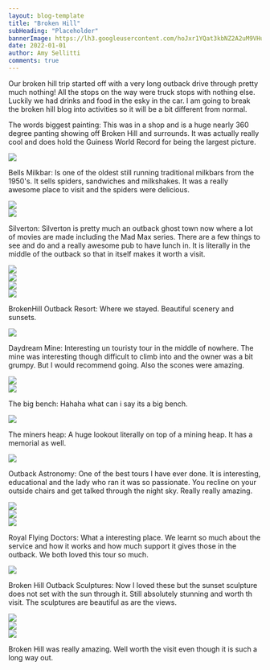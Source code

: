 ```yaml
---
layout: blog-template
title: "Broken Hill"
subHeading: "Placeholder"
bannerImage: https://lh3.googleusercontent.com/hoJxr1YQat3kbNZ2A2uM9VHuhLALYibPJNsBoKVakOccID7xXqVhjpFdiuivL8pARHa-CN7ZOSioah5AI3mB3MZ8aK-lSHnp-wFj5SES3ghVOmW7uvWhsLVQI7JDn1YZguROeoNZiL8=w2400
date: 2022-01-01
author: Amy Sellitti
comments: true
---
```


Our broken hill trip started off with a very long outback drive through pretty much nothing! All the stops on the way were truck stops with nothing else. Luckily we had drinks and food in the esky in the car. I am going to break the broken hill blog into activities so it will be a bit different from normal.

The words biggest painting:
This was in a shop and is a huge nearly 360 degree panting showing off Broken Hill and surrounds. It was actually really cool and does hold the Guiness World Record for being the largest picture.
<div class="center-image"><img src="https://lh3.googleusercontent.com/gL83EdGhUw0oXQfrUzt1BIcD2Ba0Xd5hwODkbRjn3Pn43Mef9-GVDtF0aXF3PDfgZ2gw7Soc2OlY8KHuf1809qwS8N_k8ElS_vi9Nhv4Dz8lUWI160Ya0MScYrrH5NedmLjHS7eNAcM=w2400" /></div>

Bells Milkbar:
Is one of the oldest still running traditional milkbars from the 1950's. It sells spiders, sandwiches and milkshakes. It was a really awesome place to visit and the spiders were delicious. 

<div class="center-image"><img src="https://lh3.googleusercontent.com/u4xSdyUgFD_5u7pKpNM4GF8eIad_l8FRMzd8jqpo_EOETwSiMP8Ctbe6diErPkAJbuDVJZu9wwo6d7Ej5nNxSDPWC24P1a_lAWIn2oKqf066DF-j-3mtsIbfbjEQI_F6eK7Tcn-AGAI=w2400" /></div>
<div class="center-image"><img src="https://lh3.googleusercontent.com/hlM3wCJ94nORIRaqhkE5phxVXkj7fdNRHvss0IZyo6wbdmYtoELGQ4zZTSo3uxSvkdpQzYQOVFF9v5cdL8oOg1VNAo4LVykVIeSE-b1ninpRZleMZ8LzSlfQtltuIgC6h_wcLQ_AQvE=w2400" /></div>

Silverton:
Silverton is pretty much an outback ghost town now where a lot of movies are made including the Mad Max series. There are a few things to see and do and a really awesome pub to have lunch in. It is literally in the middle of the outback so that in itself makes it worth a visit.
<div class="center-image"><img src="https://lh3.googleusercontent.com/LxvBzQh-jzaWWoe4UcdErndGYYXw55kYRv8gwfoU9lNKWBfX2wKLMQNMhmVkKMe51gaZkjsfxj0E_YpmoN75fxAHd_wG-G8B0AKlDzMpdDP0HehZMpZCn2Dv4kwjd_xPXqmNg6US9rc=w2400" /></div>
<div class="center-image"><img src="https://lh3.googleusercontent.com/QO0uZ-cp8MNbmFegcZdTf47LMsWL7yowpkgEkx-jhEQc59SbrxYDsaS0Uf8hlN0XIBwHEOjfuiHW3mq_SYh8O6e2a-uR8eCi_pZwcU1NpYfCXQkMa269S8wwQZ8_ScnLV-8Tp4_m0No=w2400" /></div>
<div class="center-image"><img src="https://lh3.googleusercontent.com/rsbDH4u0pCYZF8HFzDQJEjQIGvwI0_LDkbo_PzzZMH4flwdiStcoM9DQO31NvFyA0DD31OfwdiZvNj8G__L0w3JLLwWqhvYEDdwgDIFAcHUPbH6tSZ83Vd55iBrw0y6kiv-LJsYyfKQ=w2400" /></div>
<div class="center-image"><img src="https://lh3.googleusercontent.com/3W_KtOunGYlJGkeX1uYXlR9UxdJ6Wl9tT9ZD7yRQwdhC4hycNlhwJ7poYP_Ul5TfwiLqSUO1qW_GS4ZfvfCSOLnExVt12I6qRwupFqTL5DGAFF5CIVdCoPXRTApozzIvk5Cg4hiu5pg=w2400" /></div>

BrokenHill Outback Resort:
Where we stayed. Beautiful scenery and sunsets. 
<div class="center-image"><img src="https://lh3.googleusercontent.com/HB-YTjktAZvunGZN34G3C_2Z4ZWEUueZsCZ5QeKSo5eqmcydF_qz6GdjFiR5kDZiYZSEtTRIPs0b-n_sNmM4AltX9Z4d0ZlDMgMiLFIyQBxD0G2xGafySCL3HrwAJcYJVen2pjVLXac=w2400" /></div>

Daydream Mine:
Interesting un touristy tour in the middle of nowhere. The mine was interesting though difficult to climb into and the owner was a bit grumpy. But I would recommend going. Also the scones were amazing. 
<div class="center-image"><img src="https://lh3.googleusercontent.com/Vxe6RCVU_e1uEIfqzWDOGOD06es49CPBMZBEkSl5CyilQzBS-EmRCZckGMol6tjFFsvCCPsgsV33vfm0vKHLraSAovxDMiLOVrwxKB6zwy00VG6nY9QxpwgikJ8ws5ww1N-j5OhRCLI=w2400" /></div>
<div class="center-image"><img src="https://lh3.googleusercontent.com/dkFFTDTuaSrA95d91ItfkGHhJERN9p8_VRpdFgGhmNM5tnTTgEKoiAdkZfXLSTK-wj0CKZNmPegDurh8yhO2dIAa3vBh-RTiYKtZStopzkysmGkAK_ug-8usRngUkf8hUT93LF1xtdw=w2400" /></div>

The big bench:
Hahaha what can i say its a big bench.
<div class="center-image"><img src="https://lh3.googleusercontent.com/-T5LCyoYZmvjM-95J5e80VtJsjhg9X_EWj8ywM_5kdmCNmY9Q0e3jBwqo-hKGmxZzJ8l_ivTFtMOa7cLpIoVMW0Hp89T2gpTHy-rTmmkoxQ9z84P9jIj8OG9lFVSFpzDjHvMxU21_J4=w2400" /></div>

The miners heap:
A huge lookout literally on top of a mining heap. It has a memorial as well. 
<div class="center-image"><img src="https://lh3.googleusercontent.com/D1RRlufjaxUG3Z6Su0K9A2aq-epib9WF6zT53_RZSiHW7FqYubuXstlrkGBCtZAIm5O0_a9H_11hUQVid2hNoKMBY3nz-i8QPqu3nHC8Dm4-qGSnLGZTMDbzJsTi9csGz1wKG29tpAE=w2400" /></div>

Outback Astronomy:
One of the best tours I have ever done. It is interesting, educational and the lady who ran it was so passionate. You recline on your outside chairs and get talked through the night sky. Really really amazing. 
<div class="center-image"><img src="https://lh3.googleusercontent.com/xs2LaVSHqDllvCr0pGibaZA0NuE4Tj7vEiuWkxkgrh5WPrMf5hcCW05G1COM8FpQwNksEaAF2NOU-dPgv0LpwCDzpefCRZxrltyCqGpRs3qHW_vcpaU--lW_uZFAAcrIKz3WBKy4i8k=w2400" /></div>
<div class="center-image"><img src="https://lh3.googleusercontent.com/5ekd3FJu6Vicrbo-yzjM_ucqFHhtowpXapgim5yTi6wZUQTpQpkLfdFf45Mcc8TFHzHapcboA_6LkscRfHTRLigxmn9M7eOQq0k34oD3M-NzVv1sOvUZPFCvx_qATtupLLY7e4rMN9M=w2400" /></div>
<div class="center-image"><img src="https://lh3.googleusercontent.com/BbTMQd4QjKbm9HZtOftq8qKEsajKa80u6v6ROgM4Jov20aowXfVvwp2dVwmcYrbDT8Q0CB--JssKVJisYsPNmFb18gSqlMeXC8nR2YI4EG_cwgSrYaFeVoDQ1bR7SqQ7m4pjlLjMxBw=w2400" /></div>

Royal Flying Doctors:
What a interesting place. We learnt so much about the service and how it works and how much support it gives those in the outback. We both loved this tour so much.  
<div class="center-image"><img src="https://lh3.googleusercontent.com/hoJxr1YQat3kbNZ2A2uM9VHuhLALYibPJNsBoKVakOccID7xXqVhjpFdiuivL8pARHa-CN7ZOSioah5AI3mB3MZ8aK-lSHnp-wFj5SES3ghVOmW7uvWhsLVQI7JDn1YZguROeoNZiL8=w2400" /></div>

Broken Hill Outback Sculptures:
Now I loved these but the sunset sculpture does not set with the sun through it. Still absolutely stunning and worth th visit. The sculptures are beautiful as are the views.

<div class="center-image"><img src="https://lh3.googleusercontent.com/sGGO-hs0zxDPYp9FN8HKpyGjvNOJNuPdPJV0SdeBOwLls2HiroiEo_bph-5dYtnwbLNqqcqc8y0ZA90I5w8QlOaWha1BnP-ScjSsWRSICnqFxBMgNSRiG90-JOXAgULcXQZ9XS3bxeA=w2400" /></div>
<div class="center-image"><img src="https://lh3.googleusercontent.com/9ZrOARZnEMB99-VwC9xKEJG3rRd8Cdce0uV4h4thn6xydKlDADKjYNjBIEuFizKeZd086cE1IQIgnFnZCCvXxiHzGXPaUryxmeixo5hKfDapU2dgIz_5XlzZC9OfvDdazCjD6mkSsnc=w2400" /></div>
<div class="center-image"><img src="https://lh3.googleusercontent.com/N5lrNt55tHOFoOTB44KrB6t3-tw7wJ3rp5dajoDpKHDB3hjc0k2vyA2eupIDm-B7HEzPqKHNRR0FF7VCHbwhKzfN06v7PvDxIg8V5AmG-icS0C6iZnoEc73_sSZnynzztp97mL6kfLw=w2400" /></div>

Broken Hill was really amazing. Well worth the visit even though it is such a long way out. 